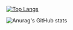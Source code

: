 

[![Top Langs](https://github-readme-stats.vercel.app/api/top-langs/?username=luissantosjs&layout=compact)](https://github.com/anuraghazra/github-readme-stats)

![Anurag's GitHub stats](https://github-readme-stats.vercel.app/api?username=luissantosjs&show_icons=true&theme=default)

